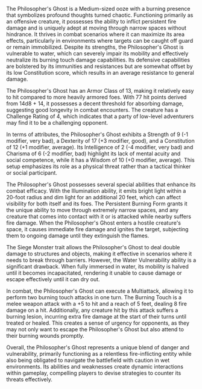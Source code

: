 The Philosopher's Ghost is a Medium-sized ooze with a burning presence that symbolizes profound thoughts turned chaotic. Functioning primarily as an offensive creature, it possesses the ability to inflict persistent fire damage and is uniquely adept at moving through narrow spaces without hindrance. It thrives in combat scenarios where it can maximize its area effects, particularly in environments where targets can be caught off guard or remain immobilized. Despite its strengths, the Philosopher's Ghost is vulnerable to water, which can severely impair its mobility and effectively neutralize its burning touch damage capabilities. Its defensive capabilities are bolstered by its immunities and resistances but are somewhat offset by its low Constitution score, which results in an average resistance to general damage.

The Philosopher's Ghost has an Armor Class of 13, making it relatively easy to hit compared to more heavily armored foes. With 77 hit points derived from 14d8 + 14, it possesses a decent threshold for absorbing damage, suggesting good longevity in combat encounters. The creature has a Challenge Rating of 4, which indicates that a party of low-level adventurers may find it to be a challenging opponent. 

In terms of attributes, the Philosopher's Ghost exhibits a Strength of 9 (-1 modifier, very bad), a Dexterity of 17 (+3 modifier, good), and a Constitution of 12 (+1 modifier, average). Its Intelligence of 2 (-4 modifier, very bad) and Charisma of 6 (-2 modifier, bad) highlight its lack of mental acuity and social competence, while it has a Wisdom of 10 (+0 modifier, average). This setup emphasizes its role as a physical threat rather than a tactical thinker or social participant.

The Philosopher's Ghost possesses several special abilities that enhance its combat efficacy. With the Illumination ability, it emits bright light within a 20-foot radius and dim light for an additional 20 feet, which can affect visibility for both itself and its foes. The Persistent Burning Form grants it the unique ability to move through extremely narrow spaces, and any creature that comes into contact with it or is attacked while nearby suffers fire damage. When the Philosopher's Ghost enters a hostile creature's space, it causes immediate fire damage and ignites the target, subjecting them to ongoing damage until they extinguish the flames.

The Siege Monster trait allows the Philosopher's Ghost to deal double damage to structures and objects, making it effective in scenarios where it needs to break through barriers. However, the Water Vulnerability ability is a significant drawback. When fully immersed in water, its mobility is halved until it becomes incapacitated, rendering it unable to cause damage or escape effectively until it can dry out.

In combat, the Philosopher's Ghost can execute a Multiattack, allowing it to perform two burning touch attacks in one turn. The Burning Touch is a melee weapon attack with a +5 to hit and a reach of 5 feet, dealing 8 fire damage on a hit. Additionally, any creature hit by this attack suffers a burning lesion, incurring extra fire damage at the start of their turns until treated or healed. This creates a sense of urgency for opponents, as they may not only want to escape the Philosopher's Ghost but also attend to their burning wounds promptly.

Overall, the Philosopher's Ghost represents a unique blend of danger and vulnerability, primarily functioning as a relentless fire-inflicting entity while also being obligated to navigate the battlefield with caution in wet environments. Its abilities and weaknesses create dynamic interactions within gameplay, compelling players to devise strategies to counter its threats effectively.